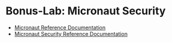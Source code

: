 # Bonus-Lab: Micronaut Security

* [Micronaut Reference Documentation](https://docs.micronaut.io/latest/guide/)
* [Micronaut Security Reference Documentation](https://micronaut-projects.github.io/micronaut-security/latest/guide/)










